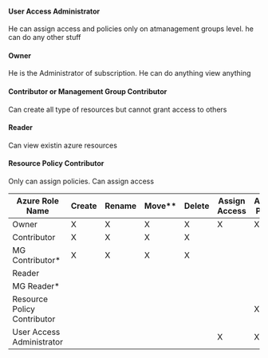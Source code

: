 #### User Access Administrator
He can assign access and policies only on atmanagement groups level. he can do any other stuff


#### Owner
He is the Administrator of subscription. He can do anything view anything

#### Contributor or Management Group Contributor
Can create all type of resources but cannot grant access to others

#### Reader
Can view existin azure resources


#### Resource Policy Contributor
Only can assign policies. Can assign access




Azure Role Name             | Create | Rename | Move** | Delete | Assign Access | Assign Policy | Read
-----------------------------|--------|--------|--------|--------|---------------|---------------|------
Owner                       | X      | X      | X      | X      | X             | X             | X
Contributor                 | X      | X      | X      | X      |               |               | X
MG Contributor*             | X      | X      | X      | X      |               |               | X
Reader                      |        |        |        |        |               |               | X
MG Reader*                  |        |        |        |        |               |               | X
Resource Policy Contributor |        |        |        |        |               | X             |
User Access Administrator   |        |        |        |        | X             | X
